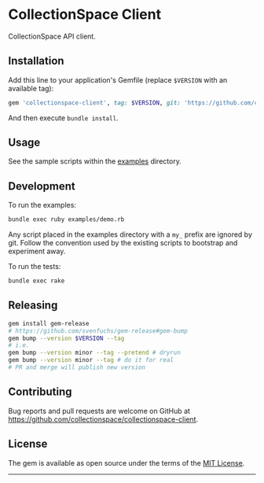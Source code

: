 # CollectionSpace Client

CollectionSpace API client.

## Installation

Add this line to your application's Gemfile (replace `$VERSION` with an available tag):

```ruby
gem 'collectionspace-client', tag: $VERSION, git: 'https://github.com/collectionspace/collectionspace-client.git'
```

And then execute `bundle install`.

## Usage

See the sample scripts within the [examples](examples/) directory.

## Development

To run the examples:

```bash
bundle exec ruby examples/demo.rb
```

Any script placed in the examples directory with a `my_` prefix are ignored by git. Follow the convention used by the existing scripts to bootstrap and experiment away.

To run the tests:

```bash
bundle exec rake
```

## Releasing

```bash
gem install gem-release
# https://github.com/svenfuchs/gem-release#gem-bump
gem bump --version $VERSION --tag
# i.e.
gem bump --version minor --tag --pretend # dryrun
gem bump --version minor --tag # do it for real
# PR and merge will publish new version
```

## Contributing

Bug reports and pull requests are welcome on GitHub at https://github.com/collectionspace/collectionspace-client.

## License

The gem is available as open source under the terms of the [MIT License](http://opensource.org/licenses/MIT).

---
